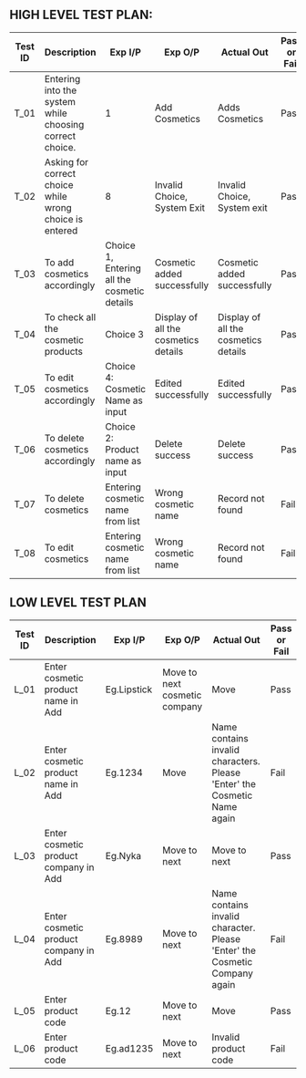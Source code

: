 ##  HIGH LEVEL TEST PLAN:

| **Test ID** | **Description**                                              | **Exp I/P** | **Exp O/P** | **Actual Out** |**Pass or Fail**  |    
|-------------|--------------------------------------------------------------|------------|-------------|----------------|------------------|
|  T_01       | Entering into the system while choosing correct choice.                         | 1 |Add Cosmetics | Adds Cosmetics | Pass |
|  T_02      |Asking for correct choice while wrong choice is entered | 8|Invalid Choice, System Exit |Invalid Choice, System exit | Pass
|  T_03   |To add cosmetics accordingly |Choice 1, Entering all the cosmetic details| Cosmetic added successfully |Cosmetic added successfully |Pass |
| T_04 | To check all the cosmetic products | Choice 3|Display of all the cosmetics details | Display of all the cosmetics details| Pass |
| T_05 |To edit cosmetics accordingly | Choice 4: Cosmetic Name as input| Edited successfully| Edited successfully | Pass |
| T_06 | To delete cosmetics accordingly |Choice 2: Product name as input | Delete success| Delete success | Pass |
| T_07 | To delete cosmetics| Entering cosmetic name from list | Wrong cosmetic name | Record not found | Fail |
| T_08 | To edit cosmetics| Entering cosmetic name from list | Wrong cosmetic name | Record not found | Fail |

##  LOW LEVEL TEST PLAN

| **Test ID** | **Description**                                              | **Exp I/P** | **Exp O/P** | **Actual Out** |**Pass or Fail**  |    
|-------------|--------------------------------------------------------------|------------|-------------|----------------|------------------|
|  L_01       |Enter cosmetic product name in Add                       |Eg.Lipstick | Move to next cosmetic company | Move | Pass |
|  L_02      |Enter cosmetic product name in Add| Eg.1234|Move |Name contains invalid characters. Please 'Enter' the Cosmetic Name again| Fail
|  L_03   |Enter cosmetic product company in Add |Eg.Nyka| Move to next |Move to next |Pass |
| L_04 |Enter cosmetic product company in Add |Eg.8989|  Move to next |Name contains invalid character. Please 'Enter' the Cosmetic Company again|Fail|
| L_05 | Enter product code | Eg.12 | Move to next | Move | Pass
| L_06 | Enter product code |Eg.ad1235 | Move to next| Invalid product code | Fail |


